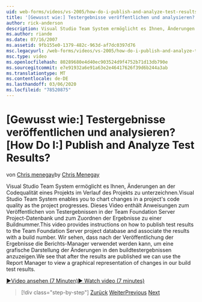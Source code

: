 ```yaml
---
uid: web-forms/videos/vs-2005/how-do-i-publish-and-analyze-test-results
title: '[Gewusst wie:] Testergebnisse veröffentlichen und analysieren? | Microsoft-Dokumentation'
author: rick-anderson
description: Visual Studio Team System ermöglicht es Ihnen, Änderungen an der Codequalität eines Projekts im Verlauf des Projekts zu unterzeichnen. Dieses Video enthält Anweisungen zum Publ...
ms.author: riande
ms.date: 07/16/2007
ms.assetid: 9fb155e0-1379-482c-963d-af7dc0397d76
msc.legacyurl: /web-forms/videos/vs-2005/how-do-i-publish-and-analyze-test-results
msc.type: video
ms.openlocfilehash: 80289680e4d40ec903524d9f4752b71d13db790e
ms.sourcegitcommit: e7e91932a6e91a63e2e46417626f39d6b244a3ab
ms.translationtype: MT
ms.contentlocale: de-DE
ms.lasthandoff: 03/06/2020
ms.locfileid: "78520875"
---
```

# <a name="how-do-i-publish-and-analyze-test-results"></a><span data-ttu-id="1eee2-105">[Gewusst wie:] Testergebnisse veröffentlichen und analysieren?</span><span class="sxs-lookup"><span data-stu-id="1eee2-105">[How Do I:] Publish and Analyze Test Results?</span></span>

<span data-ttu-id="1eee2-106">von [Chris menegay](https://twitter.com/CMenegay)</span><span class="sxs-lookup"><span data-stu-id="1eee2-106">by [Chris Menegay](https://twitter.com/CMenegay)</span></span>

<span data-ttu-id="1eee2-107">Visual Studio Team System ermöglicht es Ihnen, Änderungen an der Codequalität eines Projekts im Verlauf des Projekts zu unterzeichnen.</span><span class="sxs-lookup"><span data-stu-id="1eee2-107">Visual Studio Team System enables you to chart changes in a project's code quality as the project progresses.</span></span> <span data-ttu-id="1eee2-108">Dieses Video enthält Anweisungen zum Veröffentlichen von Testergebnissen in der Team Foundation Server Project-Datenbank und zum Zuordnen der Ergebnisse zu einer Buildnummer.</span><span class="sxs-lookup"><span data-stu-id="1eee2-108">This video provides instructions on how to publish test results to the Team Foundation Server project database and associate the results with a build number.</span></span> <span data-ttu-id="1eee2-109">Wir sehen, dass nach der Veröffentlichung der Ergebnisse die Berichts-Manager verwendet werden kann, um eine grafische Darstellung der Änderungen in den buildtestergebnissen anzuzeigen.</span><span class="sxs-lookup"><span data-stu-id="1eee2-109">We see that after the results are published we can use the Report Manager to view a graphical representation of changes in our build test results.</span></span>

[<span data-ttu-id="1eee2-110">&#9654;Video ansehen (7 Minuten)</span><span class="sxs-lookup"><span data-stu-id="1eee2-110">&#9654; Watch video (7 minutes)</span></span>](https://channel9.msdn.com/Blogs/ASP-NET-Site-Videos/how-do-i-publish-and-analyze-test-results)

> [!div class="step-by-step"]
> <span data-ttu-id="1eee2-111">[Zurück](how-do-i-use-generic-tests.md)
> [Weiter](how-do-i-discover-application-changes-prior-to-deployment.md)</span><span class="sxs-lookup"><span data-stu-id="1eee2-111">[Previous](how-do-i-use-generic-tests.md)
[Next](how-do-i-discover-application-changes-prior-to-deployment.md)</span></span>
